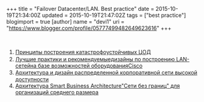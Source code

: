 +++
title = "Failover Datacenter/LAN. Best practice"
date = 2015-10-19T21:34:00Z
updated = 2015-10-19T21:47:02Z
tags = ["best practice"]
blogimport = true 
[author]
	name = "devi1"
	uri = "https://www.blogger.com/profile/05777499482649623616"
+++

<br /><ol><li><span style="background-color: white; color: #504c48; font-family: inherit; line-height: 1.4;"><a href="http://www.slideshare.net/CiscoRu/2311-session01dr-data-centers-askorokhpublish?qid=501baf3e-ed22-400d-bc73-e2619b76070a&amp;v=default&amp;b=&amp;from_search=11" target="_blank">Принципы построения катастрофоустойчивых ЦОД</a></span></li><li><a href="http://www.cisco.com/web/UA/expoukraine2012/pdf/2.2.4_cisco_expo_2012.pdf" target="_blank">Лучшие практики и рекомендуемыедизайны по построению LAN-сетейна базе возможностей оборудованияСisco</a></li><li><span style="background-color: white; color: #504c48; font-family: inherit; line-height: 1.4;"><a href="http://www.slideshare.net/CiscoRu/16-45-1745architectureanddesignofdistributedenterprisenetworkafrolova" target="_blank">Архитектура и дизайн распределенной корпоративной сети высокой доступности</a></span></li><li><a href="http://www.cbs.ru/pdf/SmartBusinessArchitecture.pdf" target="_blank">Архитектура Smart Business Architecture"Сети без границ" для организаций среднего размера</a></li></ol>
